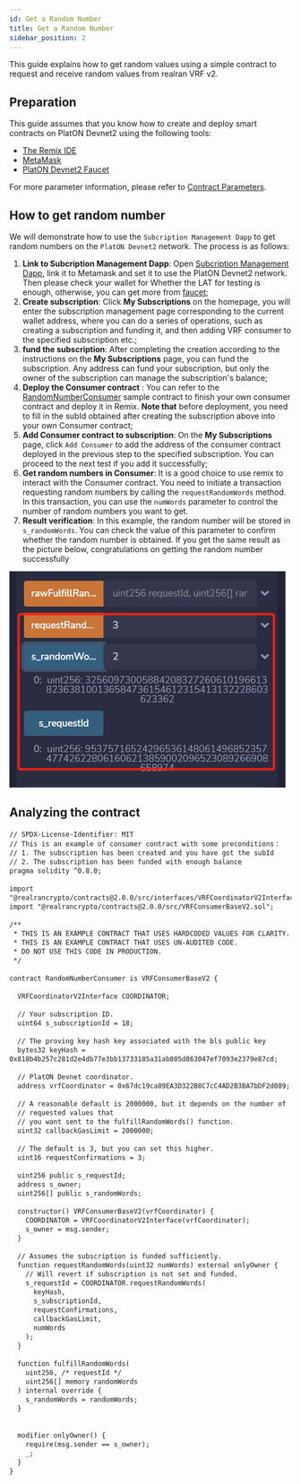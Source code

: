 ```yaml
---
id: Get a Random Number
title: Get a Random Number
sidebar_position: 2
---
```


This guide explains how to get random values using a simple contract to request and receive random values from realran VRF v2. 

##  Preparation

This guide assumes that you know how to create and deploy smart contracts on PlatON Devnet2 using the following tools:

- [The Remix IDE](https://remix.ethereum.org/)
- [MetaMask](https://metamask.io/)
- [PlatON Devnet2 Faucet](https://devnet2faucet.platon.network/faucet)

For more parameter information, please refer to [Contract Parameters](./Coordinator%20Parameters.md).

## How to get random number

We will demonstrate how to use the `Subcription Management Dapp` to get random numbers on the `PlatON Devnet2` network. The process is as follows:

1. **Link to Subcription Management Dapp**: Open [Subcription Management Dapp](https://vrf.realran.com/), link it to Metamask and set  it to use the PlatON Devnet2 network. Then please check your wallet for Whether the LAT for testing is enough, otherwise, you can get more from [faucet](https://devnet2faucet.platon.network/faucet);
2. **Create subscription**: Click **My Subscriptions** on the homepage, you will enter the subscription management page corresponding to the current wallet address, where you can do a series of operations, such as creating a subscription and funding it,  and then adding VRF consumer to the specified subscription etc.; 
3. **fund the subscription**: After completing the creation according to the instructions on the **My Subscriptions** page, you can fund the subscription. Any address can fund your subscription, but only the owner of the subscription can manage the subscription's balance;
4. **Deploy the Consumer contract** : You can refer to the [RandomNumberConsumer](https://remix.ethereum.org/#url=https://github.com/realran/VRFContract/blob/main/sample/RandomNumberConsumer.sol) sample contract to finish your own consumer contract and deploy it in Remix. **Note that** before deployment, you need to fill in the subId obtained after creating the subscription above into your own Consumer contract;
5. **Add Consumer contract to subscription**: On the **My Subscriptions** page, click `Add Consumer` to add the address of the consumer contract deployed in the previous step to the specified subscription. You can proceed to the next test if you add it successfully;
6. **Get random numbers in Consumer**: It is a good choice to use remix to interact with the Consumer contract. You need to initiate a transaction requesting random numbers by calling the `requestRandomWords` method. In this transaction, you can use the `numWords` parameter to control the number of random numbers you want to get.
7. **Result verification**: In this example, the random number will be stored in `s_randomWords`. You can check the value of this parameter to confirm whether the random number is obtained. If you get the same result as the picture below, congratulations on getting the random number successfully

![image-20220804162048669](./imgs/result.png)

## Analyzing the contract

```
// SPDX-License-Identifier: MIT
// This is an example of consumer contract with some preconditions：
// 1. The subscription has been created and you have got the subId 
// 2. The subscription has been funded with enough balance
pragma solidity ^0.8.0;

import "@realrancrypto/contracts@2.0.0/src/interfaces/VRFCoordinatorV2Interface.sol";
import "@realrancrypto/contracts@2.0.0/src/VRFConsumerBaseV2.sol";

/**
 * THIS IS AN EXAMPLE CONTRACT THAT USES HARDCODED VALUES FOR CLARITY.
 * THIS IS AN EXAMPLE CONTRACT THAT USES UN-AUDITED CODE.
 * DO NOT USE THIS CODE IN PRODUCTION.
 */

contract RandomNumberConsumer is VRFConsumerBaseV2 {

  VRFCoordinatorV2Interface COORDINATOR;

  // Your subscription ID.
  uint64 s_subscriptionId = 18;

  // The proving key hash key associated with the bls public key
  bytes32 keyHash = 0x818b4b257c281d2e4db77e3bb13733185a31ab805d863047ef7093e2379e87cd;

  // PlatON Devnet coordinator.
  address vrfCoordinator = 0x67dc19ca89EA3D322B8C7cC4AD2B3BA7bDF2d089;

  // A reasonable default is 2000000, but it depends on the number of 
  // requested values that 
  // you want sent to the fulfillRandomWords() function.
  uint32 callbackGasLimit = 2000000;

  // The default is 3, but you can set this higher.
  uint16 requestConfirmations = 3;

  uint256 public s_requestId;
  address s_owner;
  uint256[] public s_randomWords;

  constructor() VRFConsumerBaseV2(vrfCoordinator) {
    COORDINATOR = VRFCoordinatorV2Interface(vrfCoordinator);
    s_owner = msg.sender;
  }

  // Assumes the subscription is funded sufficiently.
  function requestRandomWords(uint32 numWords) external onlyOwner {
    // Will revert if subscription is not set and funded.
    s_requestId = COORDINATOR.requestRandomWords(
      keyHash,
      s_subscriptionId,
      requestConfirmations,
      callbackGasLimit,
      numWords
    );
  }

  function fulfillRandomWords(
    uint256, /* requestId */
    uint256[] memory randomWords
  ) internal override {
    s_randomWords = randomWords;
  }

  
  modifier onlyOwner() {
    require(msg.sender == s_owner);
    _;
  }
}
```


